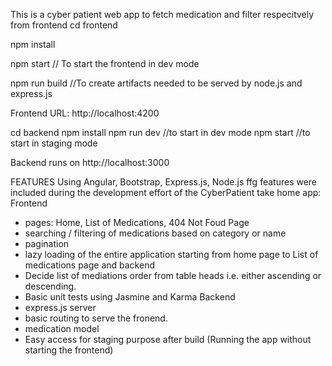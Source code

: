 This is a cyber patient web app to fetch medication and filter respecitvely from frontend
cd frontend

npm install

npm start  // To start the frontend in dev mode

npm run build  //To create artifacts needed to be served by node.js and express.js

Frontend URL: http://localhost:4200

cd backend
npm install
npm run dev   //to start in dev mode
npm start    //to start in staging mode

Backend runs on http://localhost:3000


FEATURES
Using Angular, Bootstrap, Express.js, Node.js ffg features were included during the development effort of the CyberPatient take home app:
Frontend
- pages: Home, List of Medications, 404 Not Foud Page
- searching / filtering of medications based on category or name
- pagination
- lazy loading of the entire application starting from home page to List of medications page
  and backend
- Decide list of mediations order from table heads i.e. either ascending or descending.
- Basic unit tests using Jasmine and Karma
Backend
- express.js server
- basic routing to serve the fronend.
- medication model
- Easy access for staging purpose after build (Running the app without starting the frontend)

